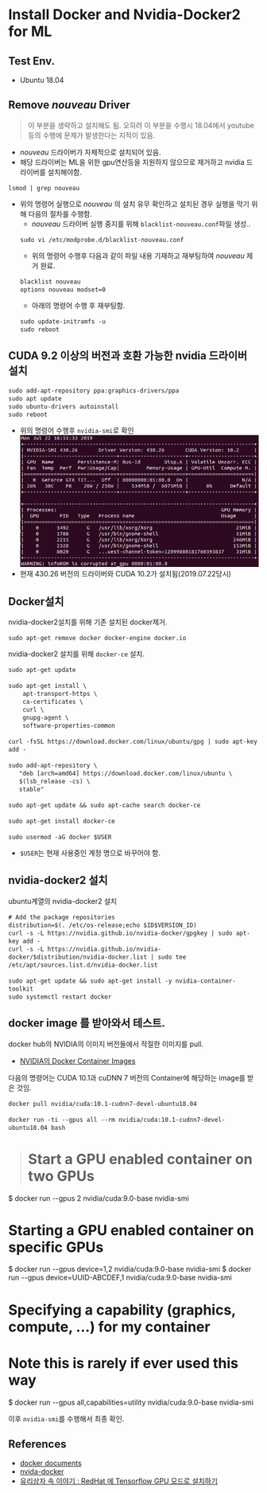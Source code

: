 # Install Docker and Nvidia-Docker2 for ML

## Test Env.
* Ubuntu 18.04

## Remove _nouveau_ Driver
> 이 부분을 생략하고 설치해도 됨. 오히려 이 부분을 수행시 18.04에서 youtube등의 수행에 문제가 발생한다는 지적이 있음.
* _nouveau_ 드라이버가 자체적으로 설치되어 있음.
* 해당 드라이버는 ML을 위한 gpu연산등을 지원하지 않으므로 제거하고 nvidia 드라이버를 설치해야함.
```
lsmod | grep nouveau
```
* 위의 명령어 실행으로 _nouveau_ 의 설치 유무 확인하고 설치된 경우 실행을 막기 위해 다음의 절차를 수행함.
  * _nouveau_ 드라이버 실행 중지를 위해 `blacklist-nouveau.conf`파일 생성..
  ```
  sudo vi /etc/modprobe.d/blacklist-nouveau.conf
  ```
  * 위의 명령어 수행후 다음과 같이 파일 내용 기재하고 재부팅하여 _nouveau_ 제거 완료.
  ```
  blacklist nouveau
  options nouveau modset=0
  ```
  * 아래의 명령어 수행 후 재부팅함.
  ```
  sudo update-initramfs -u
  sudo reboot
  ```

## CUDA 9.2 이상의 버전과 호환 가능한 nvidia 드라이버 설치

```
sudo add-apt-repository ppa:graphics-drivers/ppa
sudo apt update
sudo ubuntu-drivers autoinstall
sudo reboot
```

* 위의 명령어 수행후 `nvidia-smi`로 확인
![nvidia-smi](./fig/nvidia-smi.png)
* 현재 430.26 버전의 드라이버와 CUDA 10.2가 설치됨(2019.07.22당시)

## Docker설치

nvidia-docker2설치를 위해 기존 설치된 docker제거.
```
sudo apt-get remove docker docker-engine docker.io
```

nvidia-docker2 설치를 위해 `docker-ce` 설치.
```
sudo apt-get update

sudo apt-get install \
    apt-transport-https \
    ca-certificates \
    curl \
    gnupg-agent \
    software-properties-common

curl -fsSL https://download.docker.com/linux/ubuntu/gpg | sudo apt-key add -

sudo add-apt-repository \
   "deb [arch=amd64] https://download.docker.com/linux/ubuntu \
   $(lsb_release -cs) \
   stable"

sudo apt-get update && sudo apt-cache search docker-ce

sudo apt-get install docker-ce

sudo usermod -aG docker $USER
```

* `$USER`는 현재 사용중인 계정 명으로 바꾸어야 함.

## nvidia-docker2 설치

ubuntu계열의 nvidia-docker2 설치

```
# Add the package repositories
distribution=$(. /etc/os-release;echo $ID$VERSION_ID)
curl -s -L https://nvidia.github.io/nvidia-docker/gpgkey | sudo apt-key add -
curl -s -L https://nvidia.github.io/nvidia-docker/$distribution/nvidia-docker.list | sudo tee /etc/apt/sources.list.d/nvidia-docker.list

sudo apt-get update && sudo apt-get install -y nvidia-container-toolkit
sudo systemctl restart docker
```

## docker image 를 받아와서 테스트.

docker hub의 NVIDIA의 이미지 버전들에서 적절한 이미지를 pull.

* [NVIDIA의 Docker Container Images](https://hub.docker.com/r/nvidia/cuda/tags)

다음의 명령어는 CUDA 10.1과 cuDNN 7 버전의 Container에 해당하는 image를 받은 것임.

```
docker pull nvidia/cuda:10.1-cudnn7-devel-ubuntu18.04

docker run -ti --gpus all --rm nvidia/cuda:10.1-cudnn7-devel-ubuntu18.04 bash
```
> # Start a GPU enabled container on two GPUs
$ docker run --gpus 2 nvidia/cuda:9.0-base nvidia-smi

# Starting a GPU enabled container on specific GPUs
$ docker run --gpus device=1,2 nvidia/cuda:9.0-base nvidia-smi
$ docker run --gpus device=UUID-ABCDEF,1 nvidia/cuda:9.0-base nvidia-smi

# Specifying a capability (graphics, compute, ...) for my container
# Note this is rarely if ever used this way
$ docker run --gpus all,capabilities=utility nvidia/cuda:9.0-base nvidia-smi

이후 `nvidia-smi`를 수행해서 최종 확인.

## References
* [docker documents](https://docs.docker.com/install/linux/docker-ce/ubuntu/)
* [nvida-docker](https://github.com/NVIDIA/nvidia-docker)
* [유리상자 속 이야기 : RedHat 에 Tensorflow GPU 모드로 설치하기](https://crystalcube.co.kr/193)



